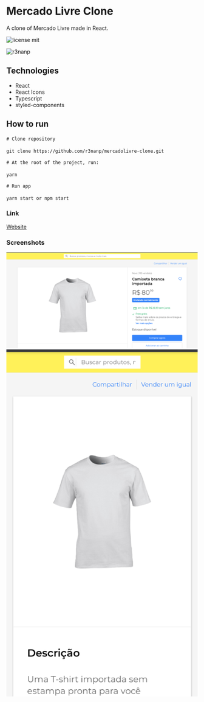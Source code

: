 # Mercado Livre Clone
A clone of Mercado Livre made in React. <br/>

![license mit](https://img.shields.io/github/license/r3nanp/mercadolivre-clone?color=blue&logo=github)

![r3nanp](https://img.shields.io/badge/r3nanp-mercadolivre--clone-blue)

## Technologies
* React
* React Icons
* Typescript
* styled-components

## How to run

```
# Clone repository

git clone https://github.com/r3nanp/mercadolivre-clone.git
```

```
# At the root of the project, run:

yarn
```

```
# Run app

yarn start or npm start
```

### Link
[Website](https://r3nanp-mercadolivre-clone.netlify.app/)

### Screenshots
  <img src="./.github/desktopscreenshot.png">
  <img src="./.github/mobilescreenshot.png">


